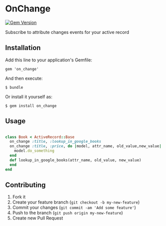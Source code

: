 # OnChange

[![Gem Version](https://badge.fury.io/rb/on_change.svg)](http://badge.fury.io/rb/on_change)

Subscribe to attribute changes events for your active record

## Installation

Add this line to your application's Gemfile:

    gem 'on_change'

And then execute:

    $ bundle

Or install it yourself as:

    $ gem install on_change

## Usage

```ruby

class Book < ActiveRecord::Base
  on_change :title, :lookup_in_google_books
  on_change :title, :price, do |model, attr_name, old_value,new_value|
    model.do_something
  end
  def lookup_in_google_books(attr_name, old_value, new_value)
  end
end


```

## Contributing

1. Fork it
2. Create your feature branch (`git checkout -b my-new-feature`)
3. Commit your changes (`git commit -am 'Add some feature'`)
4. Push to the branch (`git push origin my-new-feature`)
5. Create new Pull Request